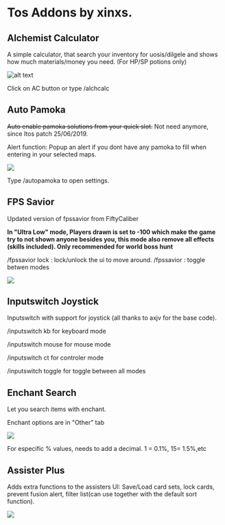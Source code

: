 # Tos Addons by xinxs.

## Alchemist Calculator

A simple calculator, that search your inventory for uosis/dilgele and shows how much materials/money you need. (For HP/SP potions only)

![alt text](https://i.imgur.com/zYcNHtS.jpg "ss")

Click on AC button or type /alchcalc

## Auto Pamoka

~~Auto enable pamoka solutions from your quick slot.~~
Not need anymore, since Itos patch 25/06/2019.

Alert function: Popup an alert if you dont have any pamoka to fill when entering in your selected maps.

![](https://i.imgur.com/Zsph8ZX.jpg)

Type /autopamoka to open settings.


## FPS Savior

Updated version of fpssavior from FiftyCaliber

**In "Ultra Low" mode, Players drawn is set to -100 which make the game try to not shown anyone besides you, this mode also remove all effects (skills included). Only recommended for world boss hunt**

/fpssavior lock : lock/unlock the ui to move around.   /fpssavior : toggle betwen modes 

![](https://i.imgur.com/2X5lJrR.jpg)

## Inputswitch Joystick

Inputswitch with support for joystick (all thanks to axjv for the base code).

/inputswitch kb for keyboard mode

/inputswitch mouse for mouse mode

/inputswitch ct for controler mode

/inputswitch toggle for toggle between all modes

## Enchant Search

Let you search items with enchant.

Enchant options are in "Other" tab

![](https://i.imgur.com/fdZh4QH.jpg)

For especific % values, needs to add a decimal. 1 = 0.1%, 15= 1.5%,etc

## Assister Plus

Adds extra functions to the assisters UI: Save/Load card sets, lock cards, prevent fusion alert, filter list(can use together with the default sort function).

![](https://i.imgur.com/T1ZTRO1.jpg)
